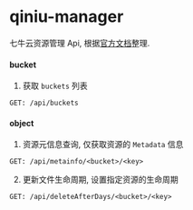 # qiniu-manager

七牛云资源管理 Api, 根据[官方文档](https://developer.qiniu.com/kodo/api/1731/api-overview)整理.

#### bucket
1. 获取 `buckets` 列表
```
GET: /api/buckets
```

#### object

1. 资源元信息查询, 仅获取资源的 `Metadata` 信息
```
GET: /api/metainfo/<bucket>/<key>
```

2. 更新文件生命周期, 设置指定资源的生命周期
```
GET: /api/deleteAfterDays/<bucket>/<key>
```
